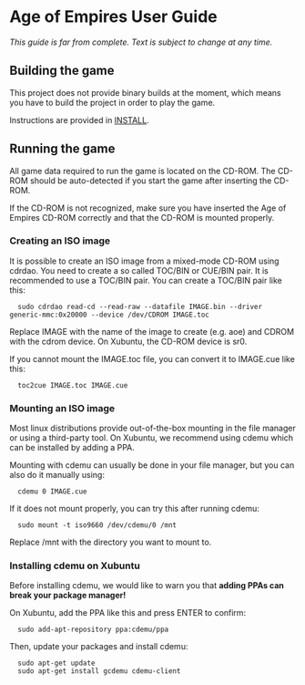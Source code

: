 # Age of Empires User Guide

*This guide is far from complete. Text is subject to change at any time.*

## Building the game

This project does not provide binary builds at the moment, which means you have
to build the project in order to play the game.

Instructions are provided in [INSTALL](../INSTALL).

## Running the game

All game data required to run the game is located on the CD-ROM. The CD-ROM
should be auto-detected if you start the game after inserting the CD-ROM.

If the CD-ROM is not recognized, make sure you have inserted the Age of Empires
CD-ROM correctly and that the CD-ROM is mounted properly.

### Creating an ISO image

It is possible to create an ISO image from a mixed-mode CD-ROM using cdrdao. You
need to create a so called TOC/BIN or CUE/BIN pair. It is recommended to use a
TOC/BIN pair. You can create a TOC/BIN pair like this:
```
  sudo cdrdao read-cd --read-raw --datafile IMAGE.bin --driver generic-mmc:0x20000 --device /dev/CDROM IMAGE.toc
```
Replace IMAGE with the name of the image to create (e.g. aoe) and CDROM with the
cdrom device. On Xubuntu, the CD-ROM device is sr0.

If you cannot mount the IMAGE.toc file, you can convert it to IMAGE.cue like
this:
```
  toc2cue IMAGE.toc IMAGE.cue
```

### Mounting an ISO image

Most linux distributions provide out-of-the-box mounting in the file manager or
using a third-party tool. On Xubuntu, we recommend using cdemu which can be
installed by adding a PPA.

Mounting with cdemu can usually be done in your file manager, but you can also
do it manually using:
```
  cdemu 0 IMAGE.cue
```

If it does not mount properly, you can try this after running cdemu:
```
  sudo mount -t iso9660 /dev/cdemu/0 /mnt
```

Replace /mnt with the directory you want to mount to.

### Installing cdemu on Xubuntu

Before installing cdemu, we would like to warn you that **adding PPAs can break
your package manager!**

On Xubuntu, add the PPA like this and press ENTER to confirm:
```
  sudo add-apt-repository ppa:cdemu/ppa
```
Then, update your packages and install cdemu:
```
  sudo apt-get update
  sudo apt-get install gcdemu cdemu-client
```
